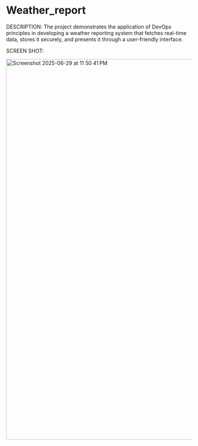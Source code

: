# Weather_report
DESCRIPTION:
The project demonstrates the application of DevOps principles in developing a weather reporting system that fetches real-time data, stores it securely, and presents it through a user-friendly interface.


SCREEN SHOT:

<img width="1028" alt="Screenshot 2025-06-29 at 11 50 41 PM" src="https://github.com/user-attachments/assets/ea31ac1d-78c0-4f75-a353-5edf0c95610c" />
